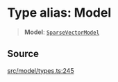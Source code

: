 # Type alias: Model

> **Model**: [`SparseVectorModel`](../../../../../classes/SparseVectorModel.md)

## Source

[src/model/types.ts:245](https://github.com/dexaai/llm-tools/blob/98f7fd5/src/model/types.ts#L245)
